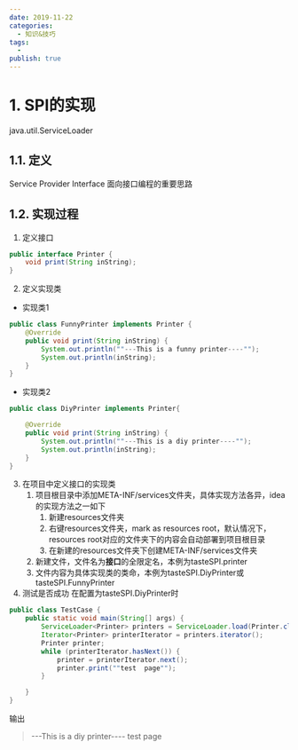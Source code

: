 ```yaml
---
date: 2019-11-22
categories:
  - 知识&技巧
tags:
  - 
publish: true
---
```


# 1. SPI的实现

java.util.ServiceLoader

## 1.1. 定义

Service Provider Interface
面向接口编程的重要思路

## 1.2. 实现过程

1. 定义接口

```Java
public interface Printer {
    void print(String inString);
}
```

2. 定义实现类

- 实现类1

```Java
public class FunnyPrinter implements Printer {
    @Override
    public void print(String inString) {
        System.out.println(""---This is a funny printer----"");
        System.out.println(inString);
    }
}
```

- 实现类2

```Java
public class DiyPrinter implements Printer{

    @Override
    public void print(String inString) {
        System.out.println(""---This is a diy printer----"");
        System.out.println(inString);
    }
}
```

3. 在项目中定义接口的实现类
   1. 项目根目录中添加META-INF/services文件夹，具体实现方法各异，idea的实现方法之一如下
      1. 新建resources文件夹
      2. 右键resources文件夹，mark as resources root，默认情况下，resources root对应的文件夹下的内容会自动部署到项目根目录
      3. 在新建的resources文件夹下创建META-INF/services文件夹
   2. 新建文件，文件名为**接口**的全限定名，本例为tasteSPI.printer
   3. 文件内容为具体实现类的类命，本例为tasteSPI.DiyPrinter或tasteSPI.FunnyPrinter
4. 测试是否成功
在配置为tasteSPI.DiyPrinter时

```Java
public class TestCase {
    public static void main(String[] args) {
        ServiceLoader<Printer> printers = ServiceLoader.load(Printer.class);
        Iterator<Printer> printerIterator = printers.iterator();
        Printer printer;
        while (printerIterator.hasNext()) {
            printer = printerIterator.next();
            printer.print(""test  page"");
        }

    }
}
```

输出
>---This is a diy printer----
test  page
